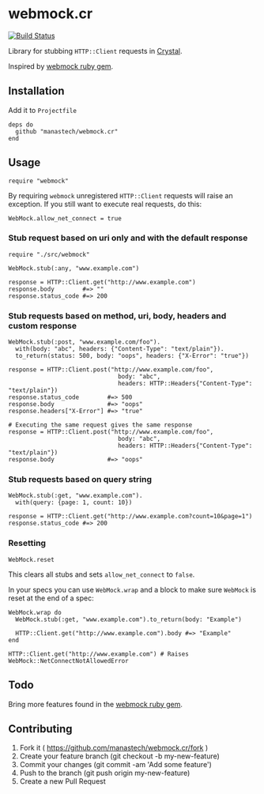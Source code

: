 # webmock.cr

[![Build Status](https://travis-ci.org/manastech/webmock.cr.svg?branch=master)](https://travis-ci.org/manastech/webmock.cr)

Library for stubbing `HTTP::Client` requests in [Crystal](http://crystal-lang.org/).

Inspired by [webmock ruby gem](https://github.com/bblimke/webmock).

## Installation

Add it to `Projectfile`

```crystal
deps do
  github "manastech/webmock.cr"
end
```

## Usage

```crystal
require "webmock"
```

By requiring `webmock` unregistered `HTTP::Client` requests will raise an exception.
If you still want to execute real requests, do this:

```crystal
WebMock.allow_net_connect = true
```

### Stub request based on uri only and with the default response

```crystal
require "./src/webmock"

WebMock.stub(:any, "www.example.com")

response = HTTP::Client.get("http://www.example.com")
response.body        #=> ""
response.status_code #=> 200
```

### Stub requests based on method, uri, body, headers and custom response

```crystal
WebMock.stub(:post, "www.example.com/foo").
  with(body: "abc", headers: {"Content-Type": "text/plain"}).
  to_return(status: 500, body: "oops", headers: {"X-Error": "true"})

response = HTTP::Client.post("http://www.example.com/foo",
                               body: "abc",
                               headers: HTTP::Headers{"Content-Type": "text/plain"})
response.status_code        #=> 500
response.body               #=> "oops"
response.headers["X-Error"] #=> "true"

# Executing the same request gives the same response
response = HTTP::Client.post("http://www.example.com/foo",
                               body: "abc",
                               headers: HTTP::Headers{"Content-Type": "text/plain"})
response.body               #=> "oops"
```

### Stub requests based on query string

```crystal
WebMock.stub(:get, "www.example.com").
  with(query: {page: 1, count: 10})

response = HTTP::Client.get("http://www.example.com?count=10&page=1")
response.status_code #=> 200
```

### Resetting

```crystal
WebMock.reset
```

This clears all stubs and sets `allow_net_connect` to `false`.

In your specs you can use `WebMock.wrap` and a block to make sure `WebMock` is reset at the end of a spec:

```crystal
WebMock.wrap do
  WebMock.stub(:get, "www.example.com").to_return(body: "Example")

  HTTP::Client.get("http://www.example.com").body #=> "Example"
end

HTTP::Client.get("http://www.example.com") # Raises WebMock::NetConnectNotAllowedError
```

## Todo

Bring more features found in the [webmock ruby gem](https://github.com/bblimke/webmock).

## Contributing

1. Fork it ( https://github.com/manastech/webmock.cr/fork )
2. Create your feature branch (git checkout -b my-new-feature)
3. Commit your changes (git commit -am 'Add some feature')
4. Push to the branch (git push origin my-new-feature)
5. Create a new Pull Request
